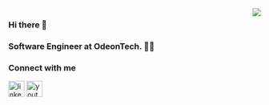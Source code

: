 <img align='right' src="https://github-readme-stats.vercel.app/api?username=mehmetpekdemir&hide_border=true&hide_rank=false&show_icons=true&theme=dracula">

### Hi there 👋

### Software Engineer at OdeonTech. :man_technologist:

### Connect with me 
[<img src='https://cdn.jsdelivr.net/npm/simple-icons@3.0.1/icons/linkedin.svg' alt='linkedin' height='32'>](https://www.linkedin.com/in/mehmet-pekdemir/) 
[<img src='https://cdn.jsdelivr.net/npm/simple-icons@3.0.1/icons/youtube.svg' alt='youtube' height='32'>](https://www.youtube.com/channel/UC2eeWfh6G6J6xnBmM1xyPjA/playlists)
